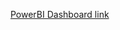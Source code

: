 [PowerBI Dashboard link](https://drive.google.com/file/d/1iDVVKUtj0s0sum7xW0pu2w3dTVZqOjlE/view?usp=drive_link)
